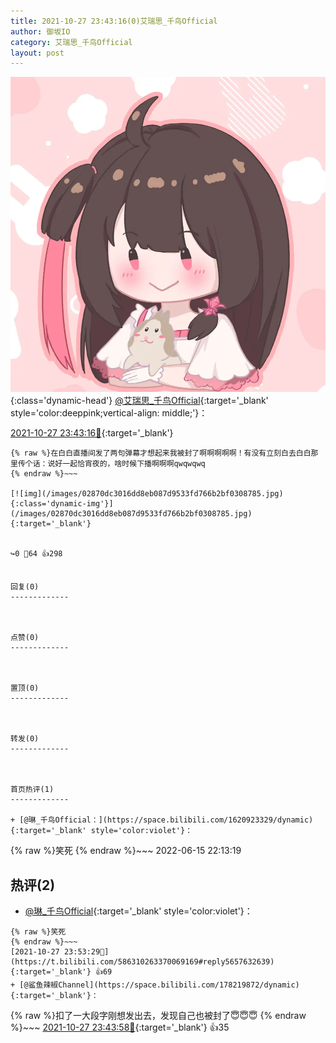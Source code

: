 ```yaml
---
title: 2021-10-27 23:43:16(0)艾瑞思_千鸟Official
author: 御坂IO
category: 艾瑞思_千鸟Official
layout: post
---
```


![img](/images/7e08840c56f251de28bdf766b647bd5fe9a5d50a.jpg){:class='dynamic-head'}
[@艾瑞思_千鸟Official](https://space.bilibili.com/1090010845/dynamic){:target='_blank' style='color:deeppink;vertical-align: middle;'}：

[2021-10-27 23:43:16🔗](https://t.bilibili.com/586310263370069169){:target='_blank'}

~~~
{% raw %}在白白直播间发了两句弹幕才想起来我被封了啊啊啊啊啊！有没有立刻白去白白那里传个话：说好一起恰宵夜的，啥时候下播啊啊啊qwqwqwq
{% endraw %}~~~

[![img](/images/02870dc3016dd8eb087d9533fd766b2bf0308785.jpg){:class='dynamic-img'}](/images/02870dc3016dd8eb087d9533fd766b2bf0308785.jpg){:target='_blank'}


↪️0 💬64 👍298


回复(0)
-------------



点赞(0)
-------------



置顶(0)
-------------



转发(0)
-------------



首页热评(1)
-------------

+ [@琳_千鸟Official：](https://space.bilibili.com/1620923329/dynamic){:target='_blank' style='color:violet'}：
~~~
{% raw %}笑死
{% endraw %}~~~
2022-06-15 22:13:19


热评(2)
-------------

+ [@琳_千鸟Official](https://space.bilibili.com/1620923329/dynamic){:target='_blank' style='color:violet'}：
~~~
{% raw %}笑死
{% endraw %}~~~
[2021-10-27 23:53:29🔗](https://t.bilibili.com/586310263370069169#reply5657632639){:target='_blank'} 👍69
+ [@鲨鱼辣椒Channel](https://space.bilibili.com/178219872/dynamic){:target='_blank'}：
~~~
{% raw %}扣了一大段字刚想发出去，发现自己也被封了😇😇😇
{% endraw %}~~~
[2021-10-27 23:43:58🔗](https://t.bilibili.com/586310263370069169#reply5657582897){:target='_blank'} 👍35


